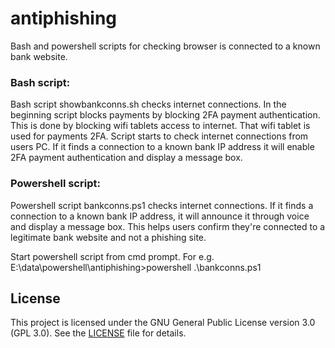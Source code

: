 # antiphishing
Bash and powershell scripts for checking browser is connected to a known bank website.

### Bash script:

Bash script showbankconns.sh checks internet connections. In the beginning script blocks payments by blocking 2FA payment authentication. This is done by blocking wifi tablets access to internet. That wifi tablet is used for payments 2FA. Script starts to check internet connections from users PC. If it finds a connection to a known bank IP address it will enable 2FA payment authentication and display a message box.

### Powershell script:

Powershell script bankconns.ps1 checks internet connections. If it finds a connection to a known bank IP address, it will announce it through voice and display a message box. This helps users confirm they're connected to a legitimate bank website and not a phishing site.

Start powershell script from cmd prompt.
For e.g.
E:\data\powershell\antiphishing>powershell .\bankconns.ps1

## License

This project is licensed under the GNU General Public License version 3.0 (GPL 3.0). See the [LICENSE](LICENSE) file for details.

